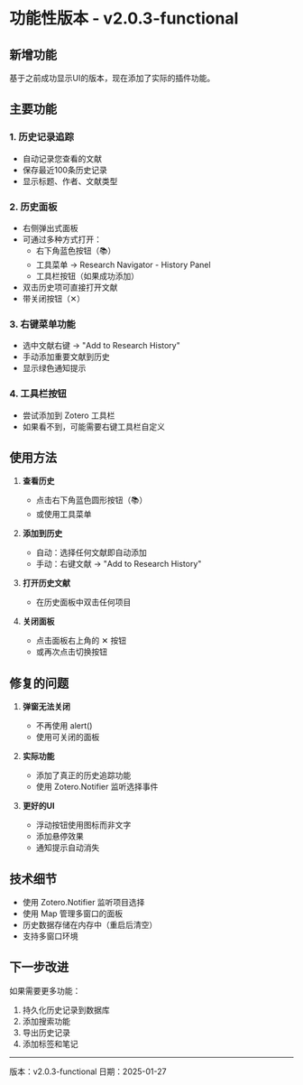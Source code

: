 # 功能性版本 - v2.0.3-functional

## 新增功能

基于之前成功显示UI的版本，现在添加了实际的插件功能。

## 主要功能

### 1. 历史记录追踪

- 自动记录您查看的文献
- 保存最近100条历史记录
- 显示标题、作者、文献类型

### 2. 历史面板

- 右侧弹出式面板
- 可通过多种方式打开：
  - 右下角蓝色按钮（📚）
  - 工具菜单 → Research Navigator - History Panel
  - 工具栏按钮（如果成功添加）
- 双击历史项可直接打开文献
- 带关闭按钮（✕）

### 3. 右键菜单功能

- 选中文献右键 → "Add to Research History"
- 手动添加重要文献到历史
- 显示绿色通知提示

### 4. 工具栏按钮

- 尝试添加到 Zotero 工具栏
- 如果看不到，可能需要右键工具栏自定义

## 使用方法

1. **查看历史**
   - 点击右下角蓝色圆形按钮（📚）
   - 或使用工具菜单

2. **添加到历史**
   - 自动：选择任何文献即自动添加
   - 手动：右键文献 → "Add to Research History"

3. **打开历史文献**
   - 在历史面板中双击任何项目

4. **关闭面板**
   - 点击面板右上角的 ✕ 按钮
   - 或再次点击切换按钮

## 修复的问题

1. **弹窗无法关闭**
   - 不再使用 alert()
   - 使用可关闭的面板

2. **实际功能**
   - 添加了真正的历史追踪功能
   - 使用 Zotero.Notifier 监听选择事件

3. **更好的UI**
   - 浮动按钮使用图标而非文字
   - 添加悬停效果
   - 通知提示自动消失

## 技术细节

- 使用 Zotero.Notifier 监听项目选择
- 使用 Map 管理多窗口的面板
- 历史数据存储在内存中（重启后清空）
- 支持多窗口环境

## 下一步改进

如果需要更多功能：

1. 持久化历史记录到数据库
2. 添加搜索功能
3. 导出历史记录
4. 添加标签和笔记

---

版本：v2.0.3-functional
日期：2025-01-27
